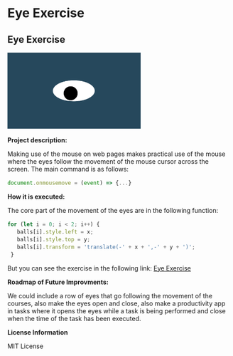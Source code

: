 # Eye Exercise
## Eye Exercise
<img src = "oneeye.png" width = "300" />

**Project description:**


Making use of the mouse on web pages makes practical use of the mouse where the eyes follow the movement of the mouse cursor across the screen.
The main command is as follows:
```js
document.onmousemove = (event) => {...}
```


**How it is executed:**

The core part of the movement of the eyes are in the following function: 

 ```js
for (let i = 0; i < 2; i++) {
    balls[i].style.left = x;
    balls[i].style.top = y;
    balls[i].transform = 'translate(-' + x + ',-' + y + ')';
  }
```

But you can see the exercise in the following link: <a href="https://htmlpreview.github.io/?https://github.com/pjvalverde/Eye-Exercise/blob/main/index.html">Eye Exercise</a>



**Roadmap of Future Improvments:**


We could include a row of eyes that go following the movement of the courses, also make the eyes open and close, also make a productivity app in tasks where it opens the eyes while a task is being performed and close when the time of the task has been executed.

**License Information** 

MIT License


